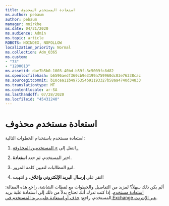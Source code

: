 ```yaml
---
title: استعادة المستخدم المحذوف
ms.author: pebaum
author: pebaum
manager: mnirkhe
ms.date: 04/21/2020
ms.audience: Admin
ms.topic: article
ROBOTS: NOINDEX, NOFOLLOW
localization_priority: Normal
ms.collection: Adm_O365
ms.custom:
- "73"
- "1200013"
ms.assetid: dae7b5b0-1003-40bd-b59f-8c5009fc8d82
ms.openlocfilehash: b6596aedf360cb9e3199a759960dc03e76338cac
ms.sourcegitcommit: b10cea11b4975354b91193327b58aa4740d34833
ms.translationtype: MT
ms.contentlocale: ar-SA
ms.lasthandoff: 07/28/2020
ms.locfileid: "45431240"
---
```

# <a name="restore-a-deleted-user"></a>استعادة مستخدم محذوف

استعادة مستخدم باستخدام الخطوات التالية:
  
1. انتقل إلى [ \> المستخدمين المحذوفة .](https://admin.microsoft.com/adminportal/home#/deletedusers)

2. اختر المستخدم، ثم حدد **استعادة**.

3. اتبع المطالبات لتعيين كلمة المرور.

4. انقر على **إرسال البريد الإلكتروني وإغلاق**، و انتهيت!

ألم يكن ذلك سهلاً؟ لمزيد من التفاصيل والخطوات مع لقطات الشاشة، راجع هذه المقالة: [استعادة مستخدم](https://docs.microsoft.com/microsoft-365/admin/add-users/restore-user). إذا كنت تدرك أنك تحتاج بدلاً من ذلك إلى استعادة علبة بريد المستخدم، راجع: [حذف أو استعادة علب بريد المستخدم في Exchange عبر الإنترنت](https://docs.microsoft.com/exchange/recipients-in-exchange-online/delete-or-restore-mailboxes).